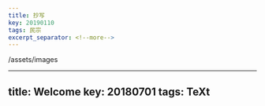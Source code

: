 ```yaml
---
title: 抄写
key: 20190110
tags: 民宗
excerpt_separator: <!--more-->
---
```



/assets/images



---
title: Welcome
key: 20180701
tags: TeXt
---
